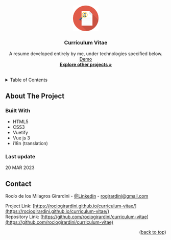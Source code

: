 <div id="top"></div>

<!-- PROJECT LOGO -->
<br />
<div align="center">
  <a href="https://github.com/rociogirardini/curriculum-vitae">
    <img src="./public/readme-icon.png" alt="Logo" height="80">
  </a>

<h3 align="center">Currículum Vitae</h3>

  <p align="center">
    A resume developed entirely by me, under technologies specified below.
    <br />
    <a href="https://rociogirardini.github.io/curriculum-vitae/" target="_blank">Demo</a>
    <br />
    <a href="https://github.com/rociogirardini/"><strong>Explore other projects »</strong></a>
    <br />
    <br />
  </p>
</div>

<!-- TABLE OF CONTENTS -->
<details>
  <summary>Table of Contents</summary>
  <ol>
    <li>
      <a href="#about-the-project">About The Project</a>
      <ul>
        <li><a href="#built-with">Built With</a></li>
        <li><a href="#last-update">Last update</a></li>
      </ul>
    </li>
    <li><a href="#contact">Contact</a></li>
  </ol>
</details>

<!-- ABOUT THE PROJECT -->
## About The Project


### Built With

* HTML5
* CSS3
* Vuetify
* Vue js 3
* i18n (translation)

### Last update

20 MAR 2023

<!-- CONTACT -->
## Contact

Rocío de los Milagros Girardini - [@Linkedin](https://www.linkedin.com/in/rocio-girardini/) - rogirardini@gmail.com

Project Link: [https://rociogirardini.github.io/curriculum-vitae/](https://rociogirardini.github.io/curriculum-vitae/)
<br />
Repository Link: [https://github.com/rociogirardini/curriculum-vitae](https://github.com/rociogirardini/curriculum-vitae)

<p align="right">(<a href="#top">back to top</a>)</p>
